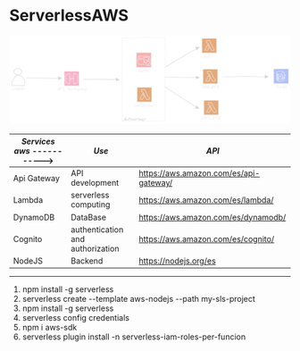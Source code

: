 # ServerlessAWS

![Texto alternativo](./img/architecture.png)

| _Services aws_ -----------> | _Use_                            | _API_                                  |
| --------------------------- | -------------------------------- | -------------------------------------- |
| Api Gateway                 | API development                  | https://aws.amazon.com/es/api-gateway/ |
| Lambda                      | serverless computing             | https://aws.amazon.com/es/lambda/      |
| DynamoDB                    | DataBase                         | https://aws.amazon.com/es/dynamodb/    |
| Cognito                     | authentication and authorization | https://aws.amazon.com/es/cognito/     |
| NodeJS                      | Backend                          | https://nodejs.org/es                  |

---

1. npm install -g serverless
2. serverless create --template aws-nodejs --path my-sls-project
3. npm install -g serverless
4. serverless config credentials
5. npm i aws-sdk
6. serverless plugin install -n serverless-iam-roles-per-funcion
